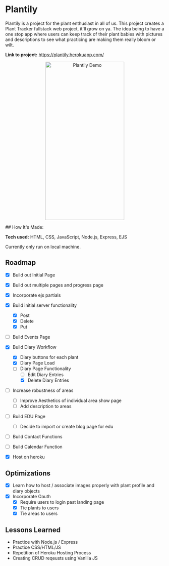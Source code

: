 # Plantily
Plantily is a project for the plant enthusiast in all of us. This project creates a Plant Tracker fullstack web project, it'll grow on ya. The idea being to have a one stop app where users can keep track of their plant babies with pictures and descriptions to see what practicing are making them really bloom or wilt. 

**Link to project:** https://plantily.herokuapp.com/

<p align="center">
<img align="center" src="/Media/plantilyintro.gif" alt="Plantily Demo" width="250" height="500" />
</p>
## How It's Made:

**Tech used:** HTML, CSS, JavaScript, Node.js, Express, EJS

Currently only run on local machine.

<!-- ROADMAP -->
## Roadmap

- [x] Build out Initial Page
- [x] Build out multiple pages and progress page
- [x] Incorporate ejs partials
- [x] Build initial server functionality
    - [x] Post
    - [x] Delete
    - [x] Put
- [ ] Build Events Page
- [x] Build Diary Workflow
    - [x] Diary buttons for each plant
    - [x] Diary Page Load
    - [ ] Diary Page Functionality
        - [ ] Edit Diary Entries
        - [x] Delete Diary Entries
- [ ] Increase robustness of areas
    - [ ] Improve Aesthetics of individual area show page
    - [ ] Add description to areas
- [ ] Build EDU Page
    - [ ] Decide to import or create blog page for edu
- [ ] Build Contact Functions
- [ ] Build Calendar Function
- [x] Host on heroku


## Optimizations
- [x] Learn how to host / associate images properly with plant profile and diary objects
- [x] Incorporate Oauth
    - [x] Require users to login past landing page
    - [x] Tie plants to users
    - [x] Tie areas to users

## Lessons Learned
- Practice with Node.js / Express
- Practice CSS/HTML/JS
- Repetition of Heroku Hosting Process
- Creating CRUD reqeusts using Vanilla JS

